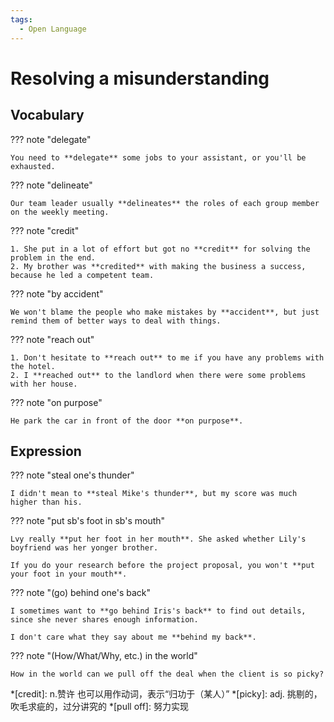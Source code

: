 ```yaml
---
tags:
  - Open Language
---
```

# Resolving a misunderstanding

## Vocabulary

??? note "delegate"

    You need to **delegate** some jobs to your assistant, or you'll be exhausted.

??? note "delineate"

    Our team leader usually **delineates** the roles of each group member on the weekly meeting.

??? note "credit"

    1. She put in a lot of effort but got no **credit** for solving the problem in the end.
    2. My brother was **credited** with making the business a success, because he led a competent team.

??? note "by accident"

    We won't blame the people who make mistakes by **accident**, but just remind them of better ways to deal with things.

??? note "reach out"

    1. Don't hesitate to **reach out** to me if you have any problems with the hotel.
    2. I **reached out** to the landlord when there were some problems with her house.

??? note "on purpose"

    He park the car in front of the door **on purpose**.

## Expression

??? note "steal one's thunder"

    I didn't mean to **steal Mike's thunder**, but my score was much higher than his.

??? note "put sb's foot in sb's mouth"

    Lvy really **put her foot in her mouth**. She asked whether Lily's boyfriend was her yonger brother.

    If you do your research before the project proposal, you won't **put your foot in your mouth**.

??? note "(go) behind one's back"

    I sometimes want to **go behind Iris's back** to find out details, since she never shares enough information.

    I don't care what they say about me **behind my back**.

??? note "(How/What/Why, etc.) in the world"

    How in the world can we pull off the deal when the client is so picky?

*[credit]: n.赞许 也可以用作动词，表示“归功于（某人）”
*[picky]: adj. 挑剔的，吹毛求疵的，过分讲究的
*[pull off]: 努力实现
